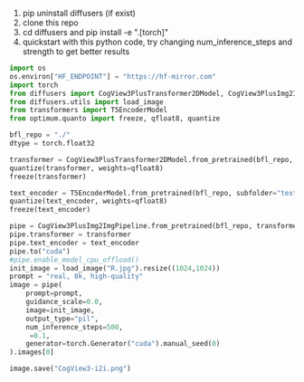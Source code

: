 
1. pip uninstall diffusers (if exist)
2.  clone this repo
3. cd diffusers and pip install -e ".[torch]"
4. quickstart with this python code, try changing num_inference_steps and strength to get better results

```python
import os
os.environ["HF_ENDPOINT"] = "https://hf-mirror.com"
import torch
from diffusers import CogView3PlusTransformer2DModel, CogView3PlusImg2ImgPipeline
from diffusers.utils import load_image
from transformers import T5EncoderModel
from optimum.quanto import freeze, qfloat8, quantize

bfl_repo = "./"
dtype = torch.float32

transformer = CogView3PlusTransformer2DModel.from_pretrained(bfl_repo, subfolder="transformer", torch_dtype=dtype)
quantize(transformer, weights=qfloat8)
freeze(transformer)

text_encoder = T5EncoderModel.from_pretrained(bfl_repo, subfolder="text_encoder", torch_dtype=dtype)
quantize(text_encoder, weights=qfloat8)
freeze(text_encoder)

pipe = CogView3PlusImg2ImgPipeline.from_pretrained(bfl_repo, transformer=None, text_encoder=None, torch_dtype=dtype)
pipe.transformer = transformer
pipe.text_encoder = text_encoder
pipe.to("cuda")
#pipe.enable_model_cpu_offload()
init_image = load_image("R.jpg").resize((1024,1024))
prompt = "real, 8k, high-quality"
image = pipe(
    prompt=prompt,
    guidance_scale=0.0,
    image=init_image,
    output_type="pil",
    num_inference_steps=500,
     =0.1,
    generator=torch.Generator("cuda").manual_seed(0)
).images[0]

image.save("CogView3-i2i.png")
```
